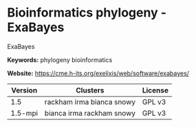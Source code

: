 # Bioinformatics phylogeny - ExaBayes

ExaBayes

**Keywords:** phylogeny bioinformatics

**Website:** <https://cme.h-its.org/exelixis/web/software/exabayes/>

| Version | Clusters | License |
| ------- | -------- | ------- |
| 1.5 | rackham irma bianca snowy | GPL v3 |
| 1.5-mpi | bianca irma rackham snowy | GPL v3 |
